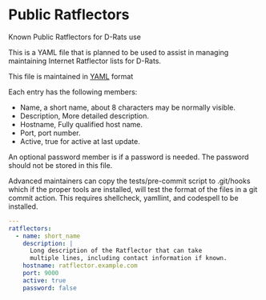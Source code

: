 # Public Ratflectors

Known Public Ratflectors for D-Rats use

This is a YAML file that is planned to be used to assist in managing
maintaining Internet Ratflector lists for D-Rats.

This file is maintained in [YAML](https://yaml.org/spec/) format

Each entry has the following members:

* Name, a short name, about 8 characters may be normally visible.
* Description, More detailed description.
* Hostname, Fully qualified host name.
* Port, port number.
* Active, true for active at last update.

An optional password member is if a password is needed.  The password
should not be stored in this file.

Advanced maintainers can copy the tests/pre-commit script to .git/hooks which if the proper tools are installed, will test the format of the files in a
git commit action.  This requires shellcheck, yamllint, and codespell to be installed.

```yaml
---
ratflectors:
  - name: short_name
    description: |
      Long description of the Ratflector that can take
      multiple lines, including contact information if known.
    hostname: ratflector.example.com
    port: 9000
    active: true
    password: false
```
